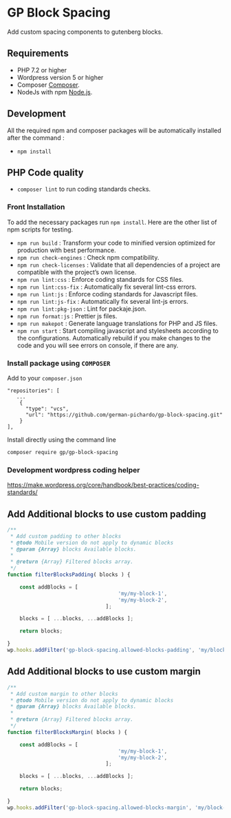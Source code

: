 # GP Block Spacing

Add custom spacing components to gutenberg blocks.

## Requirements
* PHP 7.2 or higher
* Wordpress version 5 or higher
* Composer [Composer](https://getcomposer.org/doc/00-intro.md#downloading-the-composer-executable).
* NodeJs with npm [Node.js](https://nodejs.org/).

## Development
All the required npm and composer packages will be automatically installed after the command :
* `npm install`

## PHP Code quality
* `composer lint` to run coding standards checks.

### Front Installation
To add the necessary packages run `npm install`. Here are the other list of npm scripts for testing.

* `npm run build` : Transform your code to minified version optimized for production with best performance.
* `npm run check-engines` : Check npm compatibility.
* `npm run check-licenses` : Validate that all dependencies of a project are compatible with the project’s own license.
* `npm run lint:css` : Enforce coding standards for CSS files.
* `npm run lint:css-fix` : Automatically fix several lint-css errors.
* `npm run lint:js` : Enforce coding standards for Javascript files.
* `npm run lint:js-fix` : Automatically fix several lint-js errors.
* `npm run lint:pkg-json` : Lint for packaje.json.
* `npm run format:js` : Prettier js files.
* `npm run makepot` : Generate language translations for PHP and JS files.
* `npm run start` : Start compiling javascript and stylesheets according to the configurations. Automatically rebuild if you make changes to the code and you will see errors on console, if there are any.

### Install package using **`COMPOSER`**
Add to your `composer.json`
```
"repositories": [
   ...
    {
      "type": "vcs",
      "url": "https://github.com/german-pichardo/gp-block-spacing.git"
    }
],
```

Install directly using the command line
```bash
composer require gp/gp-block-spacing
```

### Development wordpress coding helper
https://make.wordpress.org/core/handbook/best-practices/coding-standards/

## Add Additional blocks to use custom padding

```JavaScript
/**
 * Add custom padding to other blocks
 * @todo Mobile version do not apply to dynamic blocks
 * @param {Array} blocks Available blocks.
 *
 * @return {Array} Filtered blocks array.
 */
function filterBlocksPadding( blocks ) {

	const addBlocks = [
                          			'my/my-block-1',
                          			'my/my-block-2',
                          		];

    blocks = [ ...blocks, ...addBlocks ];

    return blocks;

}
wp.hooks.addFilter('gp-block-spacing.allowed-blocks-padding', 'my/block-padding', filterBlocksPadding);
```

## Add Additional blocks to use custom margin

```JavaScript
/**
 * Add custom margin to other blocks
 * @todo Mobile version do not apply to dynamic blocks
 * @param {Array} blocks Available blocks.
 *
 * @return {Array} Filtered blocks array.
 */
function filterBlocksMargin( blocks ) {

	const addBlocks = [
                          			'my/my-block-1',
                          			'my/my-block-2',
                          		];

    blocks = [ ...blocks, ...addBlocks ];

    return blocks;

}
wp.hooks.addFilter('gp-block-spacing.allowed-blocks-margin', 'my/block-margin', filterBlocksMargin);
```
